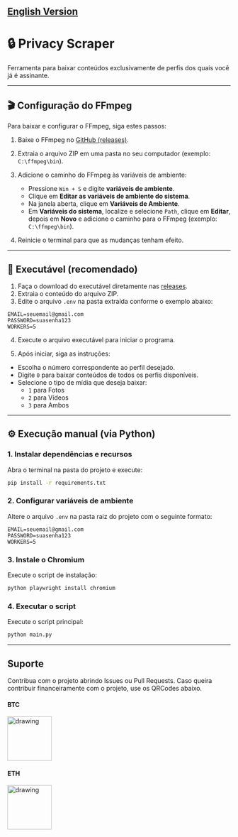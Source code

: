 ## [English Version](https://github.com/justsadb000y/privacy-scraper/blob/main/README-en.md)

# 🔒 Privacy Scraper

Ferramenta para baixar conteúdos exclusivamente de perfis dos quais você já é assinante.

---

## 🎬 Configuração do FFmpeg

Para baixar e configurar o FFmpeg, siga estes passos:

1. Baixe o FFmpeg no [GitHub (releases)](https://github.com/BtbN/FFmpeg-Builds/releases).

2. Extraia o arquivo ZIP em uma pasta no seu computador (exemplo: `C:\ffmpeg\bin`).

3. Adicione o caminho do FFmpeg às variáveis de ambiente:

   - Pressione `Win + S` e digite **variáveis de ambiente**.
   - Clique em **Editar as variáveis de ambiente do sistema**.
   - Na janela aberta, clique em **Variáveis de Ambiente**.
   - Em **Variáveis do sistema**, localize e selecione `Path`, clique em **Editar**, depois em **Novo** e adicione o caminho para o FFmpeg (exemplo: `C:\ffmpeg\bin`).

4. Reinicie o terminal para que as mudanças tenham efeito.

---

## 🚀 Executável (recomendado)

1. Faça o download do executável diretamente nas [releases](https://github.com/justsadb000y/privacy-scraper/releases).
2. Extraia o conteúdo do arquivo ZIP.
3. Edite o arquivo `.env` na pasta extraída conforme o exemplo abaixo:

```env
EMAIL=seuemail@gmail.com
PASSWORD=suasenha123
WORKERS=5
```

4. Execute o arquivo executável para iniciar o programa.

5. Após iniciar, siga as instruções:

- Escolha o número correspondente ao perfil desejado.
- Digite `0` para baixar conteúdos de todos os perfis disponíveis.
- Selecione o tipo de mídia que deseja baixar:
  - `1` para Fotos
  - `2` para Vídeos
  - `3` para Ambos

---

## ⚙️ Execução manual (via Python)

### 1. Instalar dependências e recursos

Abra o terminal na pasta do projeto e execute:

```bash
pip install -r requirements.txt
```

### 2. Configurar variáveis de ambiente

Altere o arquivo `.env` na pasta raiz do projeto com o seguinte formato:

```env
EMAIL=seuemail@gmail.com
PASSWORD=suasenha123
WORKERS=5
```

### 3. Instale o Chromium

Execute o script de instalação:

```bash
python playwright install chromium
```

### 4. Executar o script

Execute o script principal:

```bash
python main.py
```
---

## Suporte

Contribua com o projeto abrindo Issues ou Pull Requests. Caso queira contribuir financeiramente com o projeto, use os QRCodes abaixo.

<div>
      <h4>BTC</h4>
    <a href="https://raw.githubusercontent.com/justsadb000y/privacy-scraper/blob/main/donate/btc">
  <img src="https://i.imgur.com/zg2TeIO.png" alt="drawing" style="height:100px"/>
    </a>
</div>

<div>
    <h4>ETH</h4>
    <a href="https://raw.githubusercontent.com/justsadb000y/privacy-scraper/blob/main/donate/eth">
  <img src="https://i.imgur.com/WBy1z58.png" alt="drawing" style="height:100px"/>
    </a>
</div>